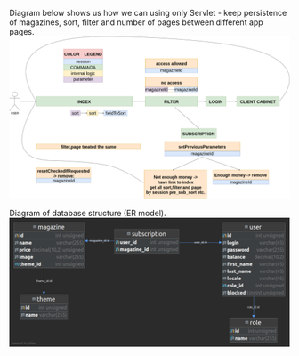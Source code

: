 Diagram below shows us how we can using only Servlet - keep persistence of magazines, sort, filter and number of pages between different app pages.
![alt text](https://github.com/olegkamuz/periodicals/blob/main/keeping_magazines_sort_filter_page_selection.png?raw=true)

Diagram of database structure (ER model).
![alt text](https://github.com/olegkamuz/periodicals/blob/main/sql/modelPeriodical.png?raw=true)